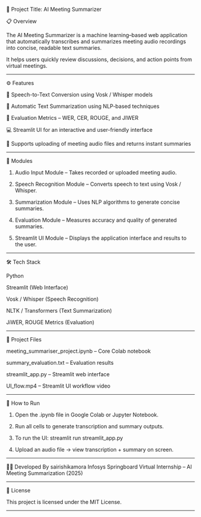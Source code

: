 🧠 Project Title: AI Meeting Summarizer

📋 Overview

The AI Meeting Summarizer is a machine learning–based web application that automatically transcribes and summarizes meeting audio recordings into concise, readable text summaries.

It helps users quickly review discussions, decisions, and action points from virtual meetings.

---
⚙ Features

🎤 Speech-to-Text Conversion using Vosk / Whisper models

🧾 Automatic Text Summarization using NLP-based techniques

🧠 Evaluation Metrics – WER, CER, ROUGE, and JIWER

💻 Streamlit UI for an interactive and user-friendly interface

📁 Supports uploading of meeting audio files and returns instant summaries

---
🧩 Modules

1. Audio Input Module – Takes recorded or uploaded meeting audio.

2. Speech Recognition Module – Converts speech to text using Vosk / Whisper.

3. Summarization Module – Uses NLP algorithms to generate concise summaries.

4. Evaluation Module – Measures accuracy and quality of generated summaries.

5. Streamlit UI Module – Displays the application interface and results to the user.
---
🛠 Tech Stack

Python

Streamlit (Web Interface)

Vosk / Whisper (Speech Recognition)

NLTK / Transformers (Text Summarization)

JiWER, ROUGE Metrics (Evaluation)

---

📂 Project Files

meeting_summariser_project.ipynb – Core Colab notebook

summary_evaluation.txt – Evaluation results

streamlit_app.py – Streamlit web interface

UI_flow.mp4 – Streamlit UI workflow video

---

🚀 How to Run

1. Open the .ipynb file in Google Colab or Jupyter Notebook.

2. Run all cells to generate transcription and summary outputs.

3. To run the UI:
streamlit run streamlit_app.py

4. Upload an audio file → view transcription + summary on screen.

---

👩‍💻 Developed By
sairishikamora
Infosys Springboard Virtual Internship – AI Meeting Summarization (2025)

---

🪪 License

This project is licensed under the MIT License.

---

